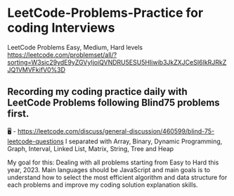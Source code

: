 # LeetCode-Problems-Practice for coding Interviews
LeetCode Problems Easy, Medium, Hard levels
https://leetcode.com/problemset/all/?sorting=W3sic29ydE9yZGVyIjoiQVNDRU5ESU5HIiwib3JkZXJCeSI6IkRJRkZJQ1VMVFkifV0%3D

## Recording my coding practice daily with LeetCode Problems following Blind75 problems first.
🖥 - https://leetcode.com/discuss/general-discussion/460599/blind-75-leetcode-questions
I separated with Array, Binary, Dynamic Programming, Graph, Interval, Linked List, Matrix, String, Tree and Heap

My goal for this: Dealing with all problems starting from Easy to Hard this year, 2023.
Main languages should be JavaScript and main goals is to understand how to select the most efficient algorithm and data structure for each problems and improve my coding solution explanation skills.


